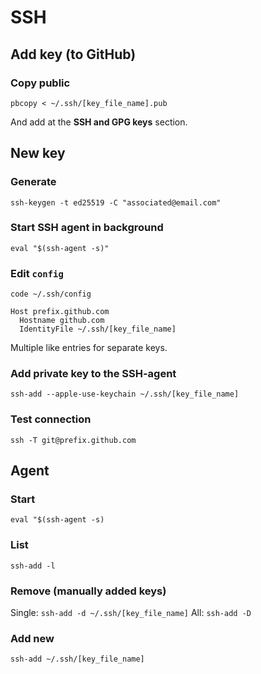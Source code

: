 # SSH

## Add key (to GitHub)

### Copy public
`pbcopy < ~/.ssh/[key_file_name].pub`

And add at the **SSH and GPG keys** section.

## New key

### Generate
`ssh-keygen -t ed25519 -C "associated@email.com"`

### Start SSH agent in background
`eval "$(ssh-agent -s)"`

### Edit `config`
`code ~/.ssh/config`
```
Host prefix.github.com
  Hostname github.com
  IdentityFile ~/.ssh/[key_file_name]
```
Multiple like entries for separate keys.

### Add private key to the SSH-agent
`ssh-add --apple-use-keychain ~/.ssh/[key_file_name]`

### Test connection
`ssh -T git@prefix.github.com`

## Agent

### Start
`eval "$(ssh-agent -s)`

### List
`ssh-add -l`

### Remove (manually added keys)
Single: `ssh-add -d ~/.ssh/[key_file_name]`
All: `ssh-add -D`

### Add new
`ssh-add ~/.ssh/[key_file_name]`

  
